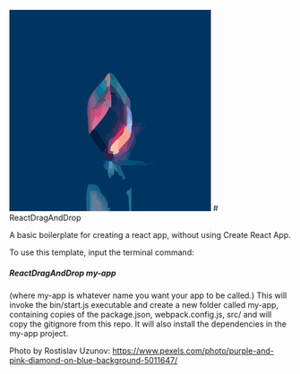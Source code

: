 ![Alt text](src/logo.svg) # ReactDragAndDrop

A basic boilerplate for creating a react app, without using Create React App.

To use this template, input the terminal command:
##### ReactDragAndDrop my-app 
(where my-app is whatever name you want your app to be called.)
This will invoke the bin/start.js executable and create a new folder called my-app, containing copies of the package.json, webpack.config.js, src/ and will copy the gitignore from this repo. It will also install the dependencies in the my-app project.

Photo by Rostislav Uzunov: https://www.pexels.com/photo/purple-and-pink-diamond-on-blue-background-5011647/
